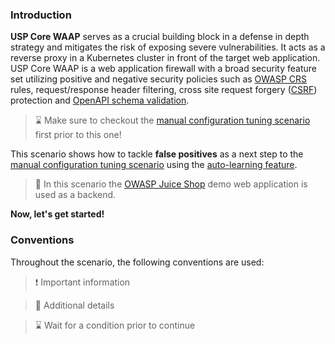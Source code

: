 <!--
SPDX-FileCopyrightText: 2025 United Security Providers AG, Switzerland

SPDX-License-Identifier: GPL-3.0-only
-->

### Introduction

**USP Core WAAP** serves as a crucial building block in a defense in depth strategy and mitigates the risk of exposing severe vulnerabilities. It acts as a reverse proxy in a Kubernetes cluster in front of the target web application. USP Core WAAP is a web application firewall with a broad security feature set utilizing positive and negative security policies such as [OWASP CRS](https://owasp.org/www-project-modsecurity-core-rule-set/) rules, request/response header filtering, cross site request forgery ([CSRF](https://owasp.org/www-community/attacks/csrf)) protection and [OpenAPI schema validation](https://openapis.org).

> &#8987; Make sure to checkout the [manual configuration tuning scenario](../usp-core-waap-fp-intro) first prior to this one!

This scenario shows how to tackle **false positives** as a next step to the [manual configuration tuning scenario](../usp-core-waap-fp-intro) using the [auto-learning feature](https://docs.united-security-providers.ch/usp-core-waap/latest/autolearning/).

> &#128270; In this scenario the [OWASP Juice Shop](https://owasp.org/www-project-juice-shop/) demo web application is used as a backend.

**Now, let's get started!**

### Conventions

Throughout the scenario, the following conventions are used:

> &#10071; Important information

> &#128270; Additional details

> &#8987; Wait for a condition prior to continue
